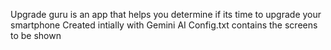 Upgrade guru is an app that helps you determine if its time to upgrade your smartphone
Created intially with Gemini AI
Config.txt contains the screens to be shown
